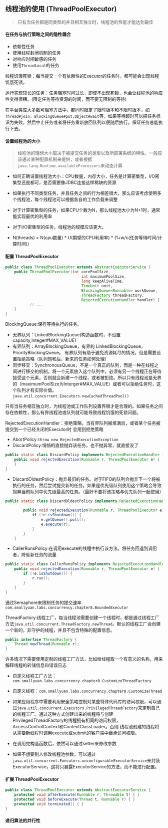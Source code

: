 ## 线程池的使用 (ThreadPoolExecutor)

> 只有当任务都是同类型的并且相互独立时，线程池的性能才能达到最佳

#### 在任务与执行策略之间的隐性耦合

* 依赖性任务
* 使用线程封闭机制的任务
* 对响应时间敏感的任务
* 使用`ThreadLocal`的任务
 
线程饥饿死锁：每当提交一个有依赖性的Executor的任务时，都可能会出现线程饥饿死锁。

运行实现较长的任务：任务阻塞时间过长，即使不出现死锁，也会让线程池的响应性变得很糟。(限定任务等待资源的时间，而不要无限制的等待)

在平台类库大多数可阻塞方法中，都同时限定了限时版本和不限时版本，如 `Thread#join, BlockingQueue#put,Object#wait`等，如果等待超时可以把任务标识为失败，然后中止任务或者将任务重新放回队列以便随后执行。保证任务总能执行下去。
#### 设置线程池的大小
> 线程池的理想大小取决于被提交任务的类型以及所部署系统的特性。一般应该通过某种配置机制来提供，或者根据 `java.lang.Runtime.availableProcessors`来动态计算

* 如何正确设置线程池大小：CPU数量，内存大小，任务是计算密集型，I/O密集型还是都可，是否需要像JDBC连接这样稀缺的资源

* 如果执行不同类型任务，并且任务之间的行为相差很大，那么应该考虑使用多个线程池，每个线程池可以根据各自的工作负载来调整

* 对于计算密集型的任务，如果CPU个数为N，那么线程池大小为N+1时，通常能实现最优的利用率

* 对于I/O密集型的任务，线程池的规模应该更大。

* N(threads) = N(cpu数量) * U(期望的CPU利用率) * (1+w/c(任务等待时间/计算时间))
#### 配置 ThreadPoolExecutor
```java
public class ThreadPoolExecutor extends AbstractExecutorService {
    public ThreadPoolExecutor(int corePoolSize,
                                  int maximumPoolSize,
                                  long keepAliveTime,
                                  TimeUnit unit,
                                  BlockingQueue<Runnable> workQueue,
                                  ThreadFactory threadFactory,
                                  RejectedExecutionHandler handler) {
           // ...
    }
}
```
BlockingQueue:保存等待执行的任务。
* 无界队列：LinkedBlockingQueue(构造函数时，不设置capacity,Integer#MAX_VALUE)
* 有界队列：ArrayBlockingQueue，有界的 LinkedBlockingQueue，PriorityBlockingQueue。
    有界队列有助于避免资源耗尽的情况，但是需要设置拒绝策略（队列饱和后，新来的任务如何处理）
* 同步移交：SynchronousQueue，不是一个真正的队列，而是一种在线程之间进行移交的机制。将一个元素放入这个队列中，必须有另一个线程正在等待接受这个元素，否则就会新建一个线程，或者被拒绝。所以只有线程池是无界的（maximumPoolSize为Interger#MAX_VALUE）或者可以拒绝任务时，这个队列才有实际价值。`java.util.concurrent.Executors.newCachedThreadPool()`

只有当任务相互独立时，为线程池或工作队列设置界限才是合理的。如果任务之间存在依赖性，那么有界线程池或队列就可能导致线程饥饿的死锁问题。

RejectedExecutionHandler：拒绝策略，当有界队列被填满后，或者某个任务被提交到一个已经关闭的Executor时 会用到拒绝策略
* AbortPolicy:`throw new RejectedExecutionException`
* DiscardPolicy:悄悄的直接抛弃该任务，也不抛异常，就直接没了
```java
public static class DiscardPolicy implements RejectedExecutionHandler {
    public void rejectedExecution(Runnable r, ThreadPoolExecutor e) {
    }
}
```
* DiscardOldestPolicy：抛弃最旧的任务。对于FIFO的队列会抛弃下一个将被执行的任务，然后尝试提交新的任务。如果是优先级队列使用这个策略会导致抛弃当前队列中优先级最高的任务。（最好不要将该策略与优先队列一起使用）
```java
public static class DiscardOldestPolicy implements RejectedExecutionHandler {
    
        public void rejectedExecution(Runnable r, ThreadPoolExecutor e) {
            if (!e.isShutdown()) {
                e.getQueue().poll();
                e.execute(r);
            }
        }
    }
```
* CallerRunsPolicy:在调用execute的线程中执行该方法。将任务回退到调用者，降低新任务的流量
```java
public static class CallerRunsPolicy implements RejectedExecutionHandler {
    public void rejectedExecution(Runnable r, ThreadPoolExecutor e) {
        if (!e.isShutdown()) {
            r.run();
        }
    }
}
```
通过Semaphore来限制任务的提交速率
`com.smallyuan.labs.concurrency.chapter8.BoundedExecutor`

ThreadFactory:线程工厂，每当线程池需要创建一个线程时，都是通过线程工厂方法`java.util.concurrent.ThreadFactory.newThread`。默认的线程工厂会创建一个新的，非守护的线程，并且不包含特殊的配置信息。
```java
public interface ThreadFactory {
    Thread newThread(Runnable r);
}
```
许多情况下需要使用定制的线程工厂方法，比如给线程取一个有意义的名称，用来解释线程的转储信息和错误日志
* 自定义线程工厂方法： `com.smallyuan.labs.concurrency.chapter8.CustomizeThreadFactory`
* 自定义线程：`com.smallyuan.labs.concurrency.chapter8.CustomizeThread`
* 如果应用程序中需要利用安全策略控制对某些特殊代码库的访问权限，可以通过`java.util.concurrent.Executors.PrivilegedThreadFactory`来定制自己的线程工厂。通过这种方式创建出来的线程将与创建PrivilegedThreadFactory的线程拥有相同的访问权限，AccessControlContext和ContextClassLoader。否则 线程池创建的线程将从需要新线程时调用execute或submit的客户端中继承访问权限。

* 在调用完构造函数后，依然可以通过setter来修改参数
* 如果不想要别人修改线程池参数，可以通过 `java.util.concurrent.Executors.unconfigurableExecutorService`来封装ExecutorService，这将只暴露ExecutorService的方法，而不能进行配置。

#### 扩展 ThreadPoolExecutor

```java
public class ThreadPoolExecutor extends AbstractExecutorService {
    protected void afterExecute(Runnable r, Throwable t) { }
    protected void beforeExecute(Thread t, Runnable r) { }
    protected void terminated() { }
}
```


#### 递归算法的并行性











